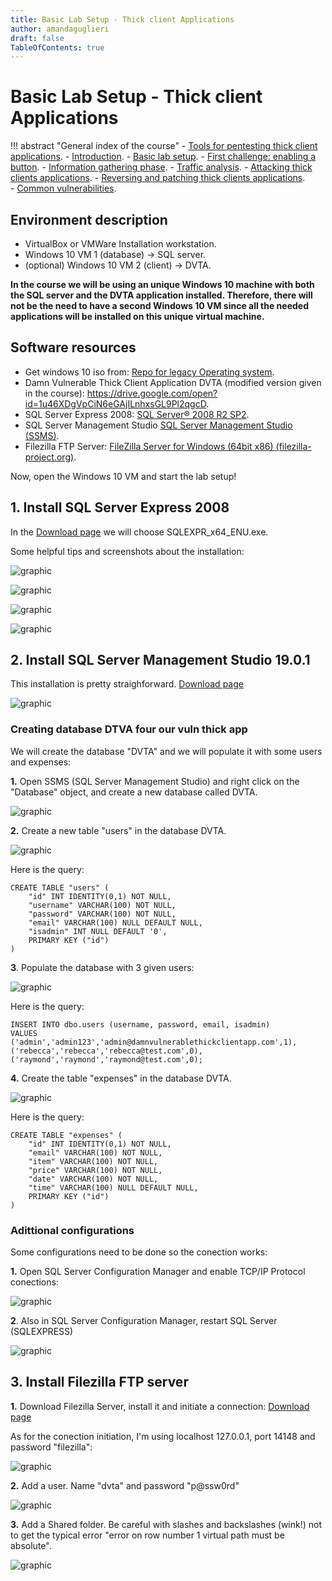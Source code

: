 ```yaml
---
title: Basic Lab Setup - Thick client Applications 
author: amandaguglieri
draft: false
TableOfContents: true
---
```


# Basic Lab Setup - Thick client Applications 

!!! abstract "General index of the course"
    - [Tools for pentesting thick client applications](tools-for-thick-apps.md).
    - [Introduction](tca-introduction.md).
    - [Basic lab setup](tca-basic-lab-setup.md).
    - [First challenge: enabling a button](tca-first-challenge.md).
    - [Information gathering phase](tca-information-gathering-phase.md).
    - [Traffic analysis](tca-traffic-analysis.md).
    - [Attacking thick clients applications](tca-attacking-thick-clients-applications.md).
    - [Reversing and patching thick clients applications](tca-reversing-and-patching.md).    
    - [Common vulnerabilities](tca-common-vulnerabilities.md).

## Environment description

- VirtualBox or VMWare Installation workstation.
- Windows 10 VM 1 (database) -> SQL server.
-  (optional) Windows 10 VM 2 (client) -> DVTA.

**In the course we will be using an unique Windows 10 machine with both the SQL server and the DVTA application installed. Therefore, there will not be the need to have a second Windows 10 VM since all the needed applications will be installed on this unique virtual machine.**

## Software resources

- Get windows 10 iso from: [Repo for legacy Operating system](../operating-systems.md).
- Damn Vulnerable Thick Client Application DVTA (modified version given in the course): https://drive.google.com/open?id=1u46XDgVpCiN6eGAjILnhxsGL9Pl2qgcD.
- SQL Server Express 2008: [SQL Server® 2008 R2 SP2](https://www.microsoft.com/en-US/download/details.aspx?id=30438).
- SQL Server Management Studio [SQL Server Management Studio (SSMS)](https://learn.microsoft.com/en-us/sql/ssms/download-sql-server-management-studio-ssms?view=sql-server-ver16#download-ssms).
- Filezilla FTP Server: [FileZilla Server for Windows (64bit x86) (filezilla-project.org)](https://filezilla-project.org/download.php?type=server).


Now, open the Windows 10 VM and start the lab setup!

## 1. Install SQL Server Express 2008

In the [Download page](https://www.microsoft.com/en-US/download/details.aspx?id=30438) we will choose SQLEXPR_x64_ENU.exe. 

Some helpful tips and screenshots about the installation:

![graphic](../img/tca-12.png)

![graphic](../img/tca-13.png)

![graphic](../img/tca-14.png)

![graphic](../img/tca-16.png)


## 2. Install SQL Server Management Studio 19.0.1

This installation is pretty straighforward. [Download page](https://learn.microsoft.com/en-us/sql/ssms/download-sql-server-management-studio-ssms?view=sql-server-ver16#download-ssms)

![graphic](../img/tca-15.png)

### Creating database DTVA four our vuln thick app

We will create the database "DVTA" and we will populate it with some users and expenses:

**1.** Open SSMS (SQL Server Management Studio) and right click on the "Database" object, and create a new database called DVTA.

![graphic](../img/tca-3.png)


**2.**  Create a new table "users" in the database DVTA.

![graphic](../img/tca-4.png)

Here is the query:

```
CREATE TABLE "users" (
    "id" INT IDENTITY(0,1) NOT NULL,
    "username" VARCHAR(100) NOT NULL,
    "password" VARCHAR(100) NOT NULL,
    "email" VARCHAR(100) NULL DEFAULT NULL,
    "isadmin" INT NULL DEFAULT '0',
    PRIMARY KEY ("id")
)
```

**3**. Populate the database with 3 given users:

![graphic](../img/tca-5.png)

Here is the query:

```
INSERT INTO dbo.users (username, password, email, isadmin)
VALUES
('admin','admin123','admin@damnvulnerablethickclientapp.com',1),
('rebecca','rebecca','rebecca@test.com',0),
('raymond','raymond','raymond@test.com',0);
```

**4.**  Create the  table "expenses" in the database DVTA.

![graphic](../img/tca-6.png)

Here is the query:

```
CREATE TABLE "expenses" (
    "id" INT IDENTITY(0,1) NOT NULL,
    "email" VARCHAR(100) NOT NULL,
    "item" VARCHAR(100) NOT NULL,
    "price" VARCHAR(100) NOT NULL,
    "date" VARCHAR(100) NOT NULL,
    "time" VARCHAR(100) NULL DEFAULT NULL,
    PRIMARY KEY ("id")
)
```

### Adittional configurations 

Some configurations need to be done so the conection works: 

**1.** Open  SQL Server Configuration Manager and enable TCP/IP Protocol conections:

![graphic](../img/tca-7.png)

**2**. Also in SQL Server Configuration Manager, restart SQL Server (SQLEXPRESS)

![graphic](../img/tca-8.png)


## 3. Install Filezilla FTP server

**1.** Download Filezilla Server, install it and initiate a connection: [Download page](https://filezilla-project.org/download.php?type=server)

As for the conection initiation, I'm using localhost 127.0.0.1, port 14148 and password "filezilla": 

![graphic](../img/tca-9.png)

**2.** Add a user. Name "dvta" and password "p@ssw0rd"

![graphic](../img/tca-10.png)

**3.** Add a Shared folder. Be careful with slashes and backslashes (wink!) not to get the typical error "error on row number 1 virtual path must be absolute".

![graphic](../img/tca-11.png)
